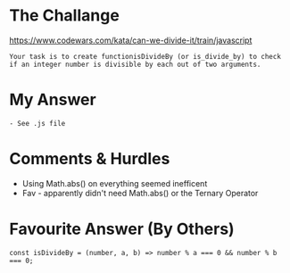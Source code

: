 # The Challange

https://www.codewars.com/kata/can-we-divide-it/train/javascript

```
Your task is to create functionisDivideBy (or is_divide_by) to check if an integer number is divisible by each out of two arguments.
```

# My Answer

```
- See .js file
```

# Comments & Hurdles

- Using Math.abs() on everything seemed inefficent
- Fav - apparently didn't need Math.abs() or the Ternary Operator

# Favourite Answer (By Others)

```
const isDivideBy = (number, a, b) => number % a === 0 && number % b === 0;
```
